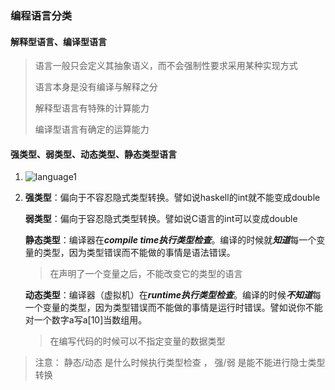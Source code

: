 ###  编程语言分类



#### 解释型语言、编译型语言

> 语言一般只会定义其抽象语义，而不会强制性要求采用某种实现方式
>
> 语言本身是没有编译与解释之分
>
> 解释型语言有特殊的计算能力
>
> 编译型语言有确定的运算能力

#### 强类型、弱类型、动态类型、静态类型语言

1. ![language1](../image/language1.jpg)

2. **强类型**：偏向于不容忍隐式类型转换。譬如说haskell的int就不能变成double

   **弱类型**：偏向于容忍隐式类型转换。譬如说C语言的int可以变成double

   **静态类型**：编译器在***compile time执行类型检查***。编译的时候就***知道***每一个变量的类型，因为类型错误而不能做的事情是语法错误。

   > 在声明了一个变量之后，不能改变它的类型的语言

   **动态类型**：编译器（虚拟机）在***runtime执行类型检查***。编译的时候***不知道***每一个变量的类型，因为类型错误而不能做的事情是运行时错误。譬如说你不能对一个数字a写a[10]当数组用。

   > 在编写代码的时候可以不指定变量的数据类型

> 注意： 静态/动态 是什么时候执行类型检查   ，  强/弱 是能不能进行隐士类型转换